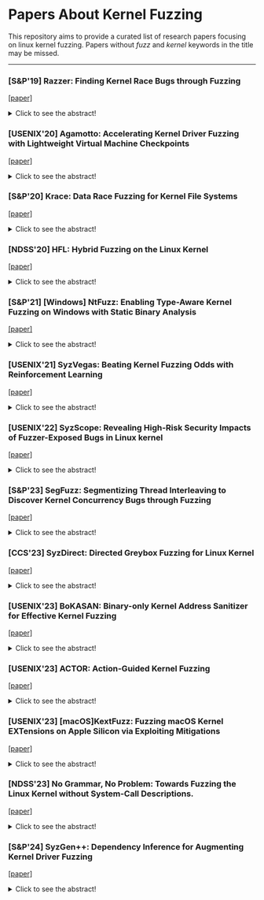 # Papers About Kernel Fuzzing
This repository aims to provide a curated list of research papers focusing on linux kernel fuzzing. Papers without *fuzz* and *kernel* keywords in the title may be missed.

--------------------------------------------------------------------------------------------------------------------------
### [S&P'19] Razzer: Finding Kernel Race Bugs through Fuzzing

[[paper]](https://ieeexplore.ieee.org/stamp/stamp.jsp?tp=&arnumber=8835326)
<details>
  <summary>Click to see the abstract!</summary>
A data race in a kernel is an important class of bugs,  critically impacting the reliability and security of the associated  system.  As a result of a race, the kernel may become unresponsive.  Even worse, an attacker may launch a privilege escalation attack  to acquire root privileges.  In this paper, we propose RAZZER, a tool to find race bugs  in kernels.  The core of RAZZER is in guiding fuzz testing  towards potential data race spots in the kernel.  RAZZER employs  two techniques to find races efficiently: a static analysis and  a deterministic thread interleaving technique.  Using a static  analysis, RAZZER identifies over-approximated potential data  race spots, guiding the fuzzer to search for data races in the  kernel more efficiently.  Using the deterministic thread interleaving technique implemented at the hypervisor, RAZZER tames  the non-deterministic behavior of the kernel such that it can  deterministically trigger a race.  We implemented a prototype of RAZZER and ran the latest Linux kernel (from v4.16-rc3 to v4.18-  rc3) using RAZZER.  As a result, RAZZER discovered 30 new races  in the kernel, with 16 subsequently confirmed and accordingly  patched by kernel developers after they were reported.
</details>

### [USENIX'20] Agamotto: Accelerating Kernel Driver Fuzzing with Lightweight Virtual Machine Checkpoints

[[paper]](https://www.usenix.org/system/files/sec20-song.pdf)
<details>
  <summary>Click to see the abstract!</summary>
Kernel-mode drivers are challenging to analyze for vulnerabilities, yet play a critical role in maintaining the security  of OS kernels. Their wide attack surface, exposed via both  the system call interface and the peripheral interface, is often  found to be the most direct attack vector to compromise an OS  kernel. Researchers therefore have proposed many fuzzing  techniques to find vulnerabilities in kernel drivers. However,  the performance of kernel fuzzers is still lacking, for reasons  such as prolonged execution of kernel code, interference between test inputs, and kernel crashes. This paper proposes lightweight virtual machine checkpointing as a new primitive that enables high-throughput  kernel driver fuzzing. Our key insight is that kernel driver  fuzzers frequently execute similar test cases in a row, and that  their performance can be improved by dynamically creating  multiple checkpoints while executing test cases and skipping  parts of test cases using the created checkpoints. We built a  system, dubbed Agamotto, around the virtual machine checkpointing primitive and evaluated it by fuzzing the peripheral  attack surface of USB and PCI drivers in Linux. The results  are convincing. Agamotto improved the performance of the  state-of-the-art kernel fuzzer, Syzkaller, by 66.6% on average in fuzzing 8 USB drivers, and an AFL-based PCI fuzzer  by 21.6% in fuzzing 4 PCI drivers, without modifying their  underlying input generation algorithm.
</details>

### [S&P'20] Krace: Data Race Fuzzing for Kernel File Systems

[[paper]](https://ieeexplore.ieee.org/stamp/stamp.jsp?tp=&arnumber=9152693)
<details>
  <summary>Click to see the abstract!</summary>
Data races occur when two threads fail to use  proper synchronization when accessing shared data.  In kernel file  systems, which are highly concurrent by design, data races are  common mistakes and often wreak havoc on the users, causing  inconsistent states or data losses.  Prior fuzzing practices on file  systems have been effective in uncovering hundreds of bugs, but  they mostly focus on the sequential aspect of file system execution  and do not comprehensively explore the concurrency dimension  and hence, forgo the opportunity to catch data races.  In this paper, we bring coverage-guided fuzzing to the concurrency dimension with three new constructs: 1) a new coverage  tracking metric, alias coverage, specially designed to capture  the exploration progress in the concurrency dimension;  2) an  evolution algorithm for generating, mutating, and merging multithreaded syscall sequences as inputs for concurrency fuzzing;   and 3) a comprehensive lockset and happens-before modeling for  kernel synchronization primitives for precise data race detection.  These components are integrated into KRACE, an end-to-end  fuzzing framework that has discovered 23 data races in ext4,  btrfs, and the VFS layer so far, and 9 are confirmed to be harmful.
</details>

### [NDSS'20] HFL: Hybrid Fuzzing on the Linux Kernel

[[paper]](https://www.ndss-symposium.org/wp-content/uploads/2020/02/24018-paper.pdf)
<details>
  <summary>Click to see the abstract!</summary>
Hybrid fuzzing, combining symbolic execution and  fuzzing, is a promising approach for vulnerability discovery  because each approach can complement the other.  However,  we observe that applying hybrid fuzzing to kernel testing is  challenging because the following unique characteristics of the  kernel make a naive adoption of hybrid fuzzing inefficient: 1) having indirect control transfers determined by system call  arguments, 2) controlling and matching internal system state via  system calls, and 3) inferring nested argument type for invoking  system calls.  Failure to handling such challenges will render both  fuzzing and symbolic execution inefficient, and thereby, will result  in an inefficient hybrid fuzzing.  Although these challenges are  essential to both fuzzing and symbolic execution, to the best of  our knowledge, existing kernel testing approaches either naively  use each technique separately without handling such challenges  or imprecisely handle a part of challenges only by static analysis.  To this end, this paper proposes HFL, which not only  combines fuzzing with symbolic execution for hybrid fuzzing  but also addresses kernel-specific fuzzing challenges via three  distinct features: 1) converting indirect control transfers to direct  transfers, 2) inferring system call sequence to build a consistent  system state, and 3) identifying nested arguments types of system  calls.  As a result, HFL found 24 previously unknown vulnerabilities in recent Linux kernels.  Additionally, HFL achieves 15%  and 26% higher code coverage than Moonshine and Syzkaller,  respectively, and over kAFL/S2E/TriforceAFL, achieving even  four times better coverage, using the same amount of resources (CPU, time, etc.).  Regarding vulnerability discovery performance, HFL found 13 known vulnerabilities more than three times faster  than Syzkaller.
</details>

### [S&P'21] [Windows] NtFuzz: Enabling Type-Aware Kernel Fuzzing on Windows with Static Binary Analysis

[[paper]](https://ieeexplore.ieee.org/stamp/stamp.jsp?tp=&arnumber=9519448)
<details>
  <summary>Click to see the abstract!</summary>
Although it is common practice for kernel fuzzers to leverage type information of system calls, current Windows kernel fuzzers do not follow the practice as most system calls are private and largely undocumented.  In this paper, we present a practical static binary analyzer that automatically infers system call types on Windows at scale.  We incorporate our analyzer to NtFuzz, a type-aware Windows kernel fuzzing framework.  To our knowledge, this is the first practical fuzzing system that utilizes scalable binary analysis on a COTS OS.  With NtFuzz, we found 11 previously unknown kernel bugs, and earned $25,000 through the bug bounty program offered by Microsoft.  All these results confirm the practicality of our system as a kernel fuzzer.
</details>

### [USENIX'21] SyzVegas: Beating Kernel Fuzzing Odds with Reinforcement Learning

[[paper]](https://www.usenix.org/system/files/sec21-wang-daimeng.pdf)
<details>
  <summary>Click to see the abstract!</summary>
Fuzzing embeds a large number of decisions requiring finetuned and hard-coded parameters to maximize its efficiency. This is especially true for kernel fuzzing due to (1) OS kernels’ sheer size and complexity, (2) a unique syscall interface  that requires special handling (e.g., encoding explicit dependencies among syscalls), and (3) behaviors of inputs (i.e., test  cases) are often not reproducible due to the stateful nature of OS kernels. Hence, Syzkaller [14], the state-of-art gray-box  kernel fuzzer, incorporates numerous procedures, decision  points, and hard-coded parameters master-crafted by domain  experts. Unfortunately, hard-coded strategies cannot adjust  to factors such as different fuzzing environments/targets and  the dynamically changing potency of tasks and/or seeds, limiting the overall effectiveness of the fuzzer. In this paper,  we propose SYZVEGAS, a fuzzer that dynamically and automatically adapts two of the most critical decision points  in Syzkaller, task selection and seed selection, to remarkably  improve coverage reached per unit-time. SYZVEGAS’s adaptation leverages multi-armed-bandit (MAB) algorithms along  with a novel reward assessment model. Our extensive evaluations of SYZVEGAS on the latest Linux Kernel and its subsystems demonstrate that it (i) finds up to 38.7% more coverage  than the default Syzkaller, (ii) better discovers bugs/crashes (8 more unique crashes) and (iii) has very low 2.1% performance overhead. We reported our findings to Google’s Syzkaller team and are actively working on pushing our  changes upstream.
</details>

### [USENIX'22] SyzScope: Revealing High-Risk Security Impacts of Fuzzer-Exposed Bugs in Linux kernel

[[paper]](https://www.usenix.org/system/files/sec22-zou.pdf)
<details>
  <summary>Click to see the abstract!</summary>
Fuzzing has become one of the most effective bug finding approach for software. In recent years, 24*7 continuous fuzzing platforms have emerged to test critical  pieces of software, e.g., Linux kernel. Though capable of  discovering many bugs and providing reproducers (e.g.,  proof-of-concepts), a major problem is that they neglect a  critical function that should have been built-in, i.e., evaluation of a bug’s security impact. It is well-known that  the lack of understanding of security impact can lead to  delayed bug fixes as well as patch propagation. In this  paper, we develop SyzScope, a system that can automatically uncover new “high-risk” impacts given a bug  with seemingly “low-risk” impacts. From analyzing over  a thousand low-risk bugs on syzbot, SyzScope successfully determined that 183 low-risk bugs (more than 15%)  in fact contain high-risk impacts, e.g., control flow hijack  and arbitrary memory write, some of which still do not  have patches available yet.
</details>

### [S&P'23] SegFuzz: Segmentizing Thread Interleaving to Discover Kernel Concurrency Bugs through Fuzzing

[[paper]](https://ieeexplore.ieee.org/stamp/stamp.jsp?tp=&arnumber=10179398)
<details>
  <summary>Click to see the abstract!</summary>
Discovering kernel concurrency bugs through fuzzing is challenging. Identifying kernel concurrency bugs, as opposed to non-concurrency bugs, necessitates an analysis of possible interleavings between two or more threads. However, because the search space of thread interleaving is vast, it is impractical to investigate all conceivable thread interleavings. To explore the vast search space, most previous approaches perform random or simple heuristic searches without having coverage for thread interleaving or with an insufficient form of coverage. As a result, they either conduct wasteful searches with redundant executions or overlook concurrent bugs that their coverage cannot address.To overcome such limitations, we propose SegFuzz, a fuzzing framework for kernel concurrency bugs. When exploring the search space of thread interleavings, SegFuzz decomposes an entire thread interleaving into a set of segments, each of which represents an interleaving of the small number of instructions, and utilizes individual segments as interleaving coverage, called interleaving segment coverage. When searching for thread interleavings, SegFuzz mutates interleavings in explored interleaving segments to construct new thread interleavings that have not yet been explored. With SegFuzz, we discover new 21 concurrency bugs in Linux kernels, and demonstrate the efficiency of SegFuzz by showing that SegFuzz can identify known bugs on average 4.1 times quickly than the state-of-the-art approaches.
</details>

### [CCS'23] SyzDirect: Directed Greybox Fuzzing for Linux Kernel

[[paper]](https://dl.acm.org/doi/pdf/10.1145/3576915.3623146)
<details>
  <summary>Click to see the abstract!</summary>
Bug reports and patch commits are dramatically increasing for OS kernels, incentivizing a critical need for kernel-level bug  reproduction and patch testing.  Directed greybox fuzzing (DGF),  aiming to stress-test a specific part of code, is a promising approach  for bug reproduction and patch testing.  However, the existing DGF methods exclusively target user-space applications, presenting  intrinsic limitations in handling OS kernels.  In particular, these  methods cannot pinpoint the appropriate system calls and the  needed syscall parameter values to reach the target location,  resulting in low efficiency and waste of resources.  In this paper, we present SyzDirect, a DGF solution for the Linux kernel.  With a novel, scalable static analysis of the Linux  kernel, SyzDirect identifies valuable information such as correct  system calls and conditions on their arguments to reach the target  location.  During fuzzing, SyzDirect utilizes the static analysis  results to guide the generation and mutation of test cases, followed  by leveraging distance-based feedback for seed prioritization and  power scheduling.  We evaluated SyzDirect on upstream Linux  kernels for bug reproduction and patch testing.  The results show  that SyzDirect can reproduce 320% more bugs and reach 25.6%  more target patches than generic kernel fuzzers.  It also improves  the speed of bug reproduction and patch reaching by a factor of 154.3 and 680.9, respectively.
</details>

### [USENIX'23] BoKASAN: Binary-only Kernel Address Sanitizer for Effective Kernel Fuzzing

[[paper]](https://www.usenix.org/system/files/usenixsecurity23-cho.pdf)
<details>
  <summary>Click to see the abstract!</summary>
Fuzzing has become one of the most effective bug finding approach for software. In recent years, 24*7 continuous fuzzing platforms have emerged to test critical  pieces of software, e.g., Linux kernel. Though Kernel Address Sanitizer (KASAN), an invaluable tool for  finding use-after-free and out-of-bounds bugs in the Linux  kernel, needs the kernel source for compile-time instrumentation. To apply KASAN to closed-source systems, we should  develop a binary-only KASAN, which is challenging. A technique that uses binary rewriting and processor support to run KASAN for binary modules needs a KASAN-applied kernel, thereby still the kernel source. Dynamic instrumentation  offers an alternative way to it but greatly increases the performance overhead, rendering the kernel fuzzing impractical. To address these problems, we present the first practical,  binary-only KASAN named BoKASAN, which conducts address sanitization through dynamic instrumentation for the  entire kernel binaries efficiently. Our key idea is selective  sanitization, which identifies target processes to sanitize and  hooks the page fault mechanism for significantly reducing the  performance overhead of dynamic instrumentation. Our key  insight is that the kernel bugs are most relevant to the processes created by a fuzzer. Thus, BoKASAN deliberately sanitizes the target memory regions related to these processes and  leaves the remains unsanitized for effective kernel fuzzing. Our evaluation results show that BoKASAN is practical  on closed-source systems, achieving the compiler-level performance of KASAN even on binary-only kernels and modules. Compared to KASAN on the Linux kernel, BoKASAN  detected slightly more bugs in the Janus dataset and slightly  fewer bugs in the Syzkaller/SyzVegas dataset; and BoKASAN  found the same number of unique bugs in the 5-day fuzzing  and executed the similar number of basic blocks. For binary  modules on the Windows kernel and the Linux kernel, resp., BoKASAN was effective in finding bugs. An ablation result  shows that selective sanitization affected these outcomes.
</details>

### [USENIX'23] ACTOR: Action-Guided Kernel Fuzzing

[[paper]](https://www.usenix.org/system/files/usenixsecurity23-fleischer.pdf)
<details>
  <summary>Click to see the abstract!</summary>
Fuzzing reliably and efficiently finds bugs in software,  including operating system kernels. In general, higher code  coverage leads to the discovery of more bugs. This is why most  existing kernel fuzzers adopt strategies to generate a series of  inputs that attempt to greedily maximize the amount of code  that they exercise. However, simply executing code may not  be sufficient to reveal bugs that require specific sequences of  actions. Synthesizing inputs to trigger such bugs depends on  two aspects: (i) the actionsthe executed code takes, and (ii) the  order in which those actions are taken. An action is a high-level  operation, such as a heap allocation, that is performed by the  executed code and has a specific semantic meaning. ACTOR, our action-guided kernel fuzzing framework,  deviates from traditional methods. Instead of focusing on  code coverage optimization, our approach generates fuzzer  programs (inputs) that leverage our understanding of triggered  actions and their temporal relationships. Specifically, we  first capture actions that potentially operate on shared data  structures at different times. Then, we synthesize programs  using those actions as building blocks, guided by bug  templates expressed in our domain-specific language. We evaluated ACTOR on four different versions of the Linux  kernel, including two well-tested and frequently updated  long-term (5.4.206, 5.10.131) versions, a stable (5.19), and  the latest (6.2-rc5) release. Our evaluation revealed a total of 41 previously unknown bugs, of which 9 have already been  fixed. Interestingly, 15 (36.59%) of them were discovered in  less than a day.
</details>

### [USENIX'23] [macOS]KextFuzz: Fuzzing macOS Kernel EXTensions on Apple Silicon via Exploiting Mitigations

[[paper]](https://www.usenix.org/system/files/usenixsecurity23-yin.pdf)
<details>
  <summary>Click to see the abstract!</summary>
macOS drivers, i.e., Kernel EXTensions (kext), are attractive attack targets for adversaries. However, automatically  discovering vulnerabilities in kexts is extremely challenging  because kexts are mostly closed-source, and the latest macOS  running on customized Apple Silicon has limited tool-chain  support. Most existing static analysis and dynamic testing  solutions cannot be applied to the latest macOS. In this paper,  we present the first smart fuzzing solution KextFuzz to detect  bugs in the latest macOS kexts running on Apple Silicon. Unlike existing driver fuzzing solutions, KextFuzz does not  require source code, execution traces, hypervisors, or hardware features (e.g., coverage tracing) and thus is universal  and practical. We note that macOS has deployed many mitigations, including pointer authentication, code signature, and  userspace kernel layer wrappers, to thwart potential attacks. These mitigations can provide extra knowledge and resources  for us to enable kernel fuzzing. KextFuzz exploits these mitigation schemes to instrument the binary for coverage tracking,  test privileged kext code that is guarded and infrequently accessed, and infer the type and semantic information of the  kext interfaces. KextFuzz has found 48 unique kernel bugs in  the macOS kexts and got five CVEs. Some bugs could cause  severe consequences like non-recoverable denial-of-service  or damages.
</details>

### [NDSS'23] No Grammar, No Problem: Towards Fuzzing the Linux Kernel without System-Call Descriptions.

[[paper]](https://www.ndss-symposium.org/wp-content/uploads/2023/02/ndss2023_f688_paper.pdf)
<details>
  <summary>Click to see the abstract!</summary>
The integrity of the entire computing ecosystem  depends on the security of our operating systems (OSes).  Unfortunately, due to the scale and complexity of OS code, hundreds  of security issues are found in OSes, every year [32].  As such,  operating systems have constantly been prime use-cases for  applying security-analysis tools.  In recent years, fuzz-testing has  appeared as the dominant technique for automatically finding  security issues in software.  As such, fuzzing has been adapted  to find thousands of bugs in kernels [14].  However, modern OS  fuzzers, such as Syzkaller, rely on precise, extensive, manuallycreated harnesses and grammars for each interface fuzzed within  the kernel.  Due to this reliance on grammars, current OS fuzzers  are faced with scaling-issues.  In this paper, we present FUZZNG, our generic approach to  fuzzing system-calls on OSes.  Unlike Syzkaller, FUZZNG does not  require intricate descriptions of system-call interfaces in order to  function.  Instead FUZZNG leverages fundamental kernel design  features in order to reshape and simplify the fuzzer’s input-space.  As such FUZZNG only requires a small config, for each new  target: essentially a list of files and system-call numbers the fuzzer  should explore.  We implemented FUZZNG for the Linux kernel.  Testing FUZZNG over 10 Linux components with extensive descriptions in Syzkaller showed that, on average, FUZZNG achieves 102.5% of Syzkaller’s coverage.  FUZZNG found 9 new bugs (5 in components that Syzkaller had already fuzzed extensively,  for years).  Additionally, FUZZNG’s lightweight configs are less  than 1.7% the size of Syzkaller’s manually-written grammars. Crucially, FUZZNG achieves this without initial seed-inputs, or  expert guidance.
</details>

### [S&P'24] SyzGen++: Dependency Inference for Augmenting Kernel Driver Fuzzing

[[paper]](https://ieeexplore.ieee.org/stamp/stamp.jsp?tp=&arnumber=10646807)
<details>
  <summary>Click to see the abstract!</summary>
In recent years, kernel fuzzing research has experienced a significant surge. Among various kernel fuzzers, Syzkaller stands out as the state-of-the-art tool, having identified over 5,000 bugs in the Linux kernel. Syzkaller’s success can be attributed to its utilization of manually-curated  syscall specifications provided by kernel experts. However, this  process is time-consuming and not scalable due to complex  input structures and unknown dependencies among syscalls. Consequently, a substantial portion of the kernel codebase,  specifically kernel drivers, lacks specifications, posing a significant security risk. In this paper, we introduce SyzGen++, an innovative  approach for automatically inferring dependencies between  syscalls and generating specifications without relying on existing test suites. Specifically, we define two fundamental building  blocks of insertion and lookup operations and their pairing  to accurately identify dependencies. We evaluated SyzGen++  against existing state-of-the-art techniques on both Linux  and macOS drivers. Our results demonstrate that SyzGen++  uncovered 245 more dependencies. Furthermore, SyzGen++  outperforms DIFUZE, KSG, and SyzDescribe in terms of code  coverage, achieving 71%, 67%, and 39% improvement on  average, respectively. Notably, our evaluation discovered 10  previously unknown bugs in Linux Kernel 6.2 using specifications generated by SyzGen++, resulting in 6 CVEs, which  demonstrates its effectiveness in identifying vulnerabilities.
</details>
